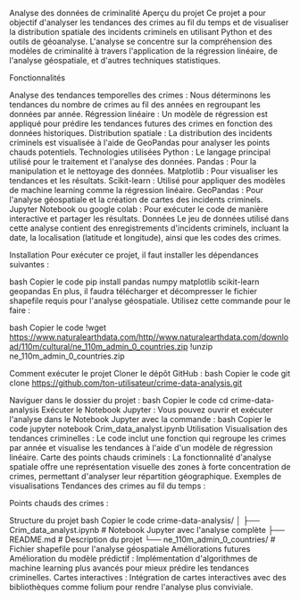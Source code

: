 Analyse des données de criminalité
Aperçu du projet
Ce projet a pour objectif d'analyser les tendances des crimes au fil du temps et de visualiser la distribution spatiale des incidents criminels en utilisant Python et des outils de géoanalyse. L'analyse se concentre sur la compréhension des modèles de criminalité à travers l'application de la régression linéaire, de l'analyse géospatiale, et d'autres techniques statistiques.

Fonctionnalités

Analyse des tendances temporelles des crimes : Nous déterminons les tendances du nombre de crimes au fil des années en regroupant les données par année.
Régression linéaire : Un modèle de régression est appliqué pour prédire les tendances futures des crimes en fonction des données historiques.
Distribution spatiale : La distribution des incidents criminels est visualisée à l'aide de GeoPandas pour analyser les points chauds potentiels.
Technologies utilisées
Python : Le langage principal utilisé pour le traitement et l'analyse des données.
Pandas : Pour la manipulation et le nettoyage des données.
Matplotlib : Pour visualiser les tendances et les résultats.
Scikit-learn : Utilisé pour appliquer des modèles de machine learning comme la régression linéaire.
GeoPandas : Pour l'analyse géospatiale et la création de cartes des incidents criminels.
Jupyter Notebook ou google colab : Pour exécuter le code de manière interactive et partager les résultats.
Données
Le jeu de données utilisé dans cette analyse contient des enregistrements d'incidents criminels, incluant la date, la localisation (latitude et longitude), ainsi que les codes des crimes.

Installation
Pour exécuter ce projet, il faut installer les dépendances suivantes :

bash
Copier le code
pip install pandas numpy matplotlib scikit-learn geopandas
En plus, il faudra télécharger et décompresser le fichier shapefile requis pour l'analyse géospatiale. Utilisez cette commande pour le faire :

bash
Copier le code
!wget https://www.naturalearthdata.com/http//www.naturalearthdata.com/download/110m/cultural/ne_110m_admin_0_countries.zip
!unzip ne_110m_admin_0_countries.zip

Comment exécuter le projet
Cloner le dépôt GitHub :
bash
Copier le code
git clone https://github.com/ton-utilisateur/crime-data-analysis.git

Naviguer dans le dossier du projet :
bash
Copier le code
cd crime-data-analysis
Exécuter le Notebook Jupyter : Vous pouvez ouvrir et exécuter l'analyse dans le Notebook Jupyter avec la commande :
bash
Copier le code
jupyter notebook Crim_data_analyst.ipynb
Utilisation
Visualisation des tendances criminelles : Le code inclut une fonction qui regroupe les crimes par année et visualise les tendances à l'aide d'un modèle de régression linéaire.
Carte des points chauds criminels : La fonctionnalité d'analyse spatiale offre une représentation visuelle des zones à forte concentration de crimes, permettant d'analyser leur répartition géographique.
Exemples de visualisations
Tendances des crimes au fil du temps :

Points chauds des crimes :

Structure du projet
bash
Copier le code
crime-data-analysis/
│
├── Crim_data_analyst.ipynb   # Notebook Jupyter avec l'analyse complète
├── README.md                 # Description du projet
└── ne_110m_admin_0_countries/ # Fichier shapefile pour l'analyse géospatiale
Améliorations futures
Amélioration du modèle prédictif : Implémentation d'algorithmes de machine learning plus avancés pour mieux prédire les tendances criminelles.
Cartes interactives : Intégration de cartes interactives avec des bibliothèques comme folium pour rendre l'analyse plus conviviale.
